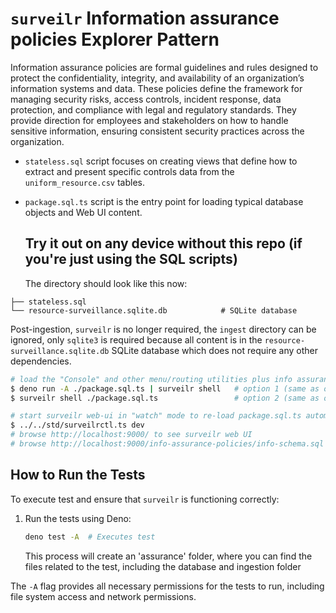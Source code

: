 # `surveilr` Information assurance policies Explorer Pattern

Information assurance policies are formal guidelines and rules designed to
protect the confidentiality, integrity, and availability of an organization’s
information systems and data. These policies define the framework for managing
security risks, access controls, incident response, data protection, and
compliance with legal and regulatory standards. They provide direction for
employees and stakeholders on how to handle sensitive information, ensuring
consistent security practices across the organization.

- `stateless.sql` script focuses on creating views that define how to extract
  and present specific controls data from the `uniform_resource.csv` tables.

- `package.sql.ts` script is the entry point for loading typical database
  objects and Web UI content.

  ## Try it out on any device without this repo (if you're just using the SQL scripts)

  The directory should look like this now:

```
├── stateless.sql 
└── resource-surveillance.sqlite.db            # SQLite database
```

Post-ingestion, `surveilr` is no longer required, the `ingest` directory can be
ignored, only `sqlite3` is required because all content is in the
`resource-surveillance.sqlite.db` SQLite database which does not require any
other dependencies.

```bash
# load the "Console" and other menu/routing utilities plus info assurance policies Web UI (both are same, just run one)
$ deno run -A ./package.sql.ts | surveilr shell   # option 1 (same as option 2)
$ surveilr shell ./package.sql.ts                 # option 2 (same as option 1)

# start surveilr web-ui in "watch" mode to re-load package.sql.ts automatically
$ ../../std/surveilrctl.ts dev
# browse http://localhost:9000/ to see surveilr web UI
# browse http://localhost:9000/info-assurance-policies/info-schema.sql to see information assurance policies specific views and tables
```

## How to Run the Tests

To execute test and ensure that `surveilr` is functioning correctly:

1. Run the tests using Deno:

   ```bash
   deno test -A  # Executes test
   ```

   This process will create an 'assurance' folder, where you can find the files
   related to the test, including the database and ingestion folder

The `-A` flag provides all necessary permissions for the tests to run, including
file system access and network permissions.
